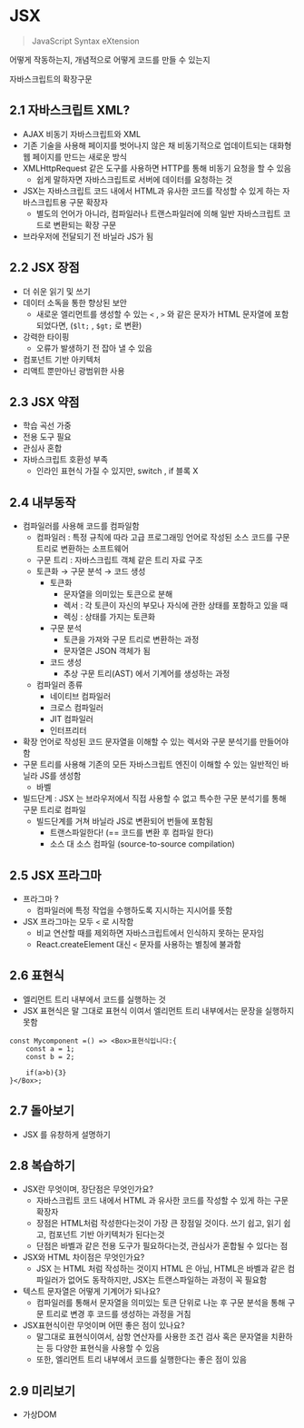 # JSX

> JavaScript Syntax eXtension
> 

어떻게 작동하는지, 개념적으로 어떻게 코드를 만들 수 있는지

자바스크립트의 확장구문

## 2.1 자바스크립트 XML?

- AJAX 비동기 자바스크립트와 XML
- 기존 기술을 사용해 페이지를 벗어나지 않은 채 비동기적으로 업데이트되는 대화형 웹 페이지를 만드는 새로운 방식
- XMLHttpRequest 같은 도구를 사용하면 HTTP를 통해 비동기 요청을 할 수 있음
    - 쉽게 말하자면 자바스크립트로 서버에 데이터를 요청하는 것
- JSX는 자바스크립트 코드 내에서 HTML과 유사한 코드를 작성할 수 있게 하는 자바스크립트용 구문 확장자
    - 별도의 언어가 아니라, 컴파일러나 트랜스파일러에 의해 일반 자바스크립트 코드로 변환되는 확장 구문
- 브라우저에 전달되기 전 바닐라 JS가 됨

## 2.2 JSX 장점

- 더 쉬운 읽기 및 쓰기
- 데이터 소독을 통한 향상된 보안
    - 새로운 엘리먼트를 생성할 수 있는 `<` , `>` 와 같은 문자가 HTML 문자열에 포함되었다면, (`$lt;` , `$gt;` 로 변환)
- 강력한 타이핑
    - 오류가 발생하기 전 잡아 낼 수 있음
- 컴포넌트 기반 아키텍처
- 리액트 뿐만아닌 광범위한 사용

## 2.3 JSX 약점

- 학습 곡선 가중
- 전용 도구 필요
- 관심사 혼합
- 자바스크립트 호환성 부족
    - 인라인 표현식 가질 수 있지만, switch , if 블록 X

## 2.4 내부동작

- 컴파일러를 사용해 코드를 컴파일함
    - 컴파일러 : 특정 규칙에 따라 고급 프로그래밍 언어로 작성된 소스 코드를 구문 트리로 변환하는 소프트웨어
    - 구문 트리 : 자바스크립트 객체 같은 트리 자료 구조
    - 토큰화 → 구문 분석 → 코드 생성
        - 토큰화
            - 문자열을 의미있는 토큰으로 분해
            - 렉서 : 각 토큰이 자신의 부모나 자식에 관한 상태를 포함하고 있을 때
            - 렉싱 : 상태를 가지는 토큰화
        - 구문 분석
            - 토큰을 가져와 구문 트리로 변환하는 과정
            - 문자열은 JSON 객체가 됨
        - 코드 생성
            - 추상 구문 트리(AST) 에서 기계어를 생성하는 과정
    - 컴파일러 종류
        - 네이티브 컴파일러
        - 크로스 컴파일러
        - JIT 컴파일러
        - 인터프리터
- 확장 언어로 작성된 코드 문자열을 이해할 수 있는 렉서와 구문 분석기를 만들어야함
- 구문 트리를 사용해 기존의 모든 자바스크립트 엔진이 이해할 수 있는 일반적인 바닐라 JS를 생성함
    - 바벨
- 빌드단계 : JSX 는 브라우저에서 직접 사용할 수 없고 특수한 구문 분석기를 통해 구문 트리로 컴파일
    - 빌드단계를 거쳐 바닐라 JS로 변환되어 번들에 포함됨
        - 트랜스파일한다! (== 코드를 변환 후 컴파일 한다)
        - 소스 대 소스 컴파일 (source-to-source compilation)

## 2.5 JSX 프라그마

- 프라그마 ?
    - 컴파일러에 특정 작업을 수행하도록 지시하는 지시어를 뜻함
- JSX 프라그마는 모두 `<` 로 시작함
    - 비교 연산할 때를 제외하면 자바스크립트에서 인식하지 못하는 문자임
    - React.createElement 대신 `<` 문자를 사용하는 별칭에 불과함

## 2.6 표현식

- 엘리먼트 트리 내부에서 코드를 실행하는 것
- JSX 표현식은 말 그대로 표현식 이여서 엘리먼트 트리 내부에서는 문장을 실행하지 못함

```tsx
const Mycomponent =() => <Box>표현식입니다:{
	const a = 1;
	const b = 2;
	
	if(a>b){3}
}</Box>;
```

## 2.7 돌아보기

- JSX 를 유창하게 설명하기

## 2.8 복습하기

- JSX란 무엇이며, 장단점은 무엇인가요?
    - 자바스크립트 코드 내에서 HTML 과 유사한 코드를 작성할 수 있게 하는 구문 확장자
    - 장점은 HTML처럼 작성한다는것이 가장 큰 장점일 것이다. 쓰기 쉽고, 읽기 쉽고, 컴포넌트 기반 아키텍처가 된다는것
    - 단점은 바벨과 같은 전용 도구가 필요하다는것, 관심사가 혼합될 수 있다는 점
- JSX와 HTML 차이점은 무엇인가요?
    - JSX 는 HTML 처럼 작성하는 것이지 HTML 은 아님, HTML은 바벨과 같은 컴파일러가 없어도 동작하지만, JSX는 트랜스파일하는 과정이 꼭 필요함
- 텍스트 문자열은 어떻게 기계어가 되나요?
    - 컴파일러를 통해서 문자열을 의미있는 토큰 단위로 나눈 후 구문 분석을 통해 구문 트리로 변경 후 코드를 생성하는 과정을 거침
- JSX표현식이란 무엇이며 어떤 좋은 점이 있나요?
    - 말그대로 표현식이여서, 삼항 연산자를 사용한 조건 검사 혹은 문자열을 치환하는 등 다양한 표현식을 사용할 수 있음
    - 또한, 엘리먼트 트리 내부에서 코드를 실행한다는 좋은 점이 있음

## 2.9 미리보기

- 가상DOM